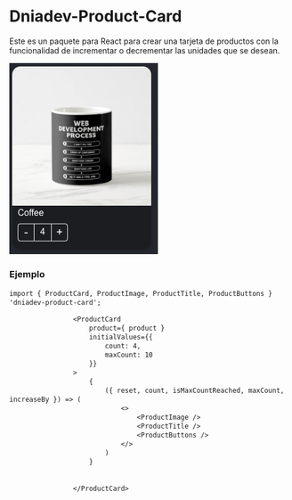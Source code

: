 # Dniadev-Product-Card

Este es un paquete para React para crear una tarjeta de productos con la funcionalidad de incrementar o decrementar las unidades que se desean. 

![ProductCart](./assets/imageExample.jpg)


### Ejemplo
```
import { ProductCard, ProductImage, ProductTitle, ProductButtons } 'dniadev-product-card';
```


```
                <ProductCard
                    product={ product } 
                    initialValues={{
                        count: 4,
                        maxCount: 10
                    }}
                >
                    {
                        ({ reset, count, isMaxCountReached, maxCount, increaseBy }) => (
                            <>
                                <ProductImage />
                                <ProductTitle />
                                <ProductButtons />
                            </>
                        )
                    }


                </ProductCard>
```                
